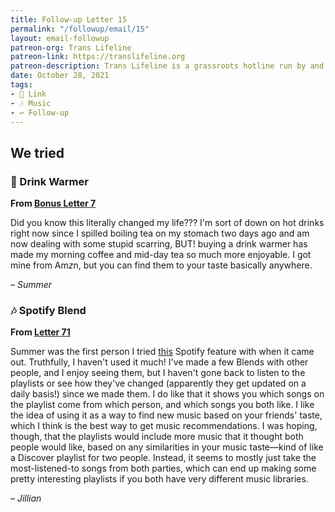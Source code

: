 ```yaml
---
title: Follow-up Letter 15
permalink: "/followup/email/15"
layout: email-followup
patreon-org: Trans Lifeline
patreon-link: https://translifeline.org
patreon-description: Trans Lifeline is a grassroots hotline run by and for trans people, offering direct emotional and financial support to trans people in crisis. 
date: October 28, 2021
tags:
- 🔗 Link
- 🎶 Music
- ↩️ Follow-up
---
```


## We tried

### 🔗 Drink Warmer

**From [Bonus Letter 7](https://letterstosummer.com/bonus/email/7)**

Did you know this literally changed my life??? I'm sort of down on hot drinks right now since I spilled boiling tea on my stomach two days ago and am now dealing with some stupid scarring, BUT! buying a drink warmer has made my morning coffee and mid-day tea so much more enjoyable. I got mine from Am*z*n, but you can find them to your taste basically anywhere. 

– *Summer*

### 🎶 Spotify Blend

**From [Letter 71](https://letterstosummer.com/71/)**

Summer was the first person I tried [this](https://newsroom.spotify.com/2021-08-31/how-spotifys-newest-personalized-experience-blend-creates-a-playlist-for-you-and-your-bestie/) Spotify feature with when it came out. Truthfully, I haven't used it much! I've made a few Blends with other people, and I enjoy seeing them, but I haven't gone back to listen to the playlists or see how they've changed (apparently they get updated on a daily basis!) since we made them. I do like that it shows you which songs on the playlist come from which person, and which songs you both like. I like the idea of using it as a way to find new music based on your friends' taste, which I think is the best way to get music recommendations. I was hoping, though, that the playlists would include more music that it thought both people would like, based on any similarities in your music taste—kind of like a Discover playlist for two people. Instead, it seems to mostly just take the most-listened-to songs from both parties, which can end up making some pretty interesting playlists if you both have very different music libraries. 

– *Jillian*